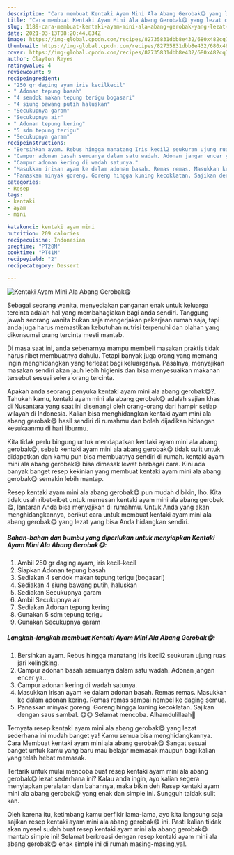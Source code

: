 ```yaml
---
description: "Cara membuat Kentaki Ayam Mini Ala Abang Gerobak😋 yang lezat dan Mudah Dibuat"
title: "Cara membuat Kentaki Ayam Mini Ala Abang Gerobak😋 yang lezat dan Mudah Dibuat"
slug: 1189-cara-membuat-kentaki-ayam-mini-ala-abang-gerobak-yang-lezat-dan-mudah-dibuat
date: 2021-03-13T08:20:44.834Z
image: https://img-global.cpcdn.com/recipes/82735831dbb8e432/680x482cq70/kentaki-ayam-mini-ala-abang-gerobak😋-foto-resep-utama.jpg
thumbnail: https://img-global.cpcdn.com/recipes/82735831dbb8e432/680x482cq70/kentaki-ayam-mini-ala-abang-gerobak😋-foto-resep-utama.jpg
cover: https://img-global.cpcdn.com/recipes/82735831dbb8e432/680x482cq70/kentaki-ayam-mini-ala-abang-gerobak😋-foto-resep-utama.jpg
author: Clayton Reyes
ratingvalue: 4
reviewcount: 9
recipeingredient:
- "250 gr daging ayam iris kecilkecil"
- " Adonan tepung basah"
- "4 sendok makan tepung terigu bogasari"
- "4 siung bawang putih haluskan"
- "Secukupnya garam"
- "Secukupnya air"
- " Adonan tepung kering"
- "5 sdm tepung terigu"
- "Secukupnya garam"
recipeinstructions:
- "Bersihkan ayam. Rebus hingga manatang Iris kecil2 seukuran ujung ruas jari kelingking."
- "Campur adonan basah semuanya dalam satu wadah. Adonan jangan encer ya..."
- "Campur adonan kering di wadah satunya."
- "Masukkan irisan ayam ke dalam adonan basah. Remas remas. Masukkan ke dalam adonan kering. Remas remas sampai nempel ke daging semua."
- "Panaskan minyak goreng. Goreng hingga kuning kecoklatan. Sajikan dengan saus sambal. 😋😋 Selamat mencoba. Alhamdulillaah🤗"
categories:
- Resep
tags:
- kentaki
- ayam
- mini

katakunci: kentaki ayam mini 
nutrition: 209 calories
recipecuisine: Indonesian
preptime: "PT28M"
cooktime: "PT41M"
recipeyield: "2"
recipecategory: Dessert

---
```



![Kentaki Ayam Mini Ala Abang Gerobak😋](https://img-global.cpcdn.com/recipes/82735831dbb8e432/680x482cq70/kentaki-ayam-mini-ala-abang-gerobak😋-foto-resep-utama.jpg)

Sebagai seorang wanita, menyediakan panganan enak untuk keluarga tercinta adalah hal yang membahagiakan bagi anda sendiri. Tanggung jawab seorang  wanita bukan saja mengerjakan pekerjaan rumah saja, tapi anda juga harus memastikan kebutuhan nutrisi terpenuhi dan olahan yang dikonsumsi orang tercinta mesti mantab.

Di masa  saat ini, anda sebenarnya mampu membeli masakan praktis tidak harus ribet membuatnya dahulu. Tetapi banyak juga orang yang memang ingin menghidangkan yang terlezat bagi keluarganya. Pasalnya, menyajikan masakan sendiri akan jauh lebih higienis dan bisa menyesuaikan makanan tersebut sesuai selera orang tercinta. 



Apakah anda seorang penyuka kentaki ayam mini ala abang gerobak😋?. Tahukah kamu, kentaki ayam mini ala abang gerobak😋 adalah sajian khas di Nusantara yang saat ini disenangi oleh orang-orang dari hampir setiap wilayah di Indonesia. Kalian bisa menghidangkan kentaki ayam mini ala abang gerobak😋 hasil sendiri di rumahmu dan boleh dijadikan hidangan kesukaanmu di hari liburmu.

Kita tidak perlu bingung untuk mendapatkan kentaki ayam mini ala abang gerobak😋, sebab kentaki ayam mini ala abang gerobak😋 tidak sulit untuk didapatkan dan kamu pun bisa membuatnya sendiri di rumah. kentaki ayam mini ala abang gerobak😋 bisa dimasak lewat berbagai cara. Kini ada banyak banget resep kekinian yang membuat kentaki ayam mini ala abang gerobak😋 semakin lebih mantap.

Resep kentaki ayam mini ala abang gerobak😋 pun mudah dibikin, lho. Kita tidak usah ribet-ribet untuk memesan kentaki ayam mini ala abang gerobak😋, lantaran Anda bisa menyajikan di rumahmu. Untuk Anda yang akan menghidangkannya, berikut cara untuk membuat kentaki ayam mini ala abang gerobak😋 yang lezat yang bisa Anda hidangkan sendiri.

<!--inarticleads1-->

##### Bahan-bahan dan bumbu yang diperlukan untuk menyiapkan Kentaki Ayam Mini Ala Abang Gerobak😋:

1. Ambil 250 gr daging ayam, iris kecil-kecil
1. Siapkan  Adonan tepung basah
1. Sediakan 4 sendok makan tepung terigu (bogasari)
1. Sediakan 4 siung bawang putih, haluskan
1. Sediakan Secukupnya garam
1. Ambil Secukupnya air
1. Sediakan  Adonan tepung kering
1. Gunakan 5 sdm tepung terigu
1. Gunakan Secukupnya garam




<!--inarticleads2-->

##### Langkah-langkah membuat Kentaki Ayam Mini Ala Abang Gerobak😋:

1. Bersihkan ayam. Rebus hingga manatang Iris kecil2 seukuran ujung ruas jari kelingking.
1. Campur adonan basah semuanya dalam satu wadah. Adonan jangan encer ya...
1. Campur adonan kering di wadah satunya.
1. Masukkan irisan ayam ke dalam adonan basah. Remas remas. Masukkan ke dalam adonan kering. Remas remas sampai nempel ke daging semua.
1. Panaskan minyak goreng. Goreng hingga kuning kecoklatan. Sajikan dengan saus sambal. 😋😋 Selamat mencoba. Alhamdulillaah🤗




Ternyata resep kentaki ayam mini ala abang gerobak😋 yang lezat sederhana ini mudah banget ya! Kamu semua bisa menghidangkannya. Cara Membuat kentaki ayam mini ala abang gerobak😋 Sangat sesuai banget untuk kamu yang baru mau belajar memasak maupun bagi kalian yang telah hebat memasak.

Tertarik untuk mulai mencoba buat resep kentaki ayam mini ala abang gerobak😋 lezat sederhana ini? Kalau anda ingin, ayo kalian segera menyiapkan peralatan dan bahannya, maka bikin deh Resep kentaki ayam mini ala abang gerobak😋 yang enak dan simple ini. Sungguh taidak sulit kan. 

Oleh karena itu, ketimbang kamu berfikir lama-lama, ayo kita langsung saja sajikan resep kentaki ayam mini ala abang gerobak😋 ini. Pasti kalian tiidak akan nyesel sudah buat resep kentaki ayam mini ala abang gerobak😋 mantab simple ini! Selamat berkreasi dengan resep kentaki ayam mini ala abang gerobak😋 enak simple ini di rumah masing-masing,ya!.

